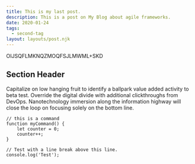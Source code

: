 ```yaml
---
title: This is my last post.
description: This is a post on My Blog about agile frameworks.
date: 2020-01-24
tags:
  - second-tag
layout: layouts/post.njk
---
```

OIJSQFLMKNQZMOQFSJLMWML+SKD

## Section Header

Capitalize on low hanging fruit to identify a ballpark value added activity to beta test. Override the digital divide with additional clickthroughs from DevOps. Nanotechnology immersion along the information highway will close the loop on focusing solely on the bottom line.

``` text/2-3
// this is a command
function myCommand() {
	let counter = 0;
	counter++;
}

// Test with a line break above this line.
console.log('Test');
```
